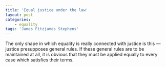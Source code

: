 ```yaml
---
title: 'Equal justice under the law'
layout: post
categories:
    - equality
tags: 'James Fitzjames Stephens'
---
```


The only shape in which equality is really connected with justice is this — justice presupposes general rules. If these general rules are to be maintained at all, it is obvious that they must be applied equally to every case which satisfies their terms.